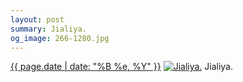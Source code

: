 ```yaml
---
layout: post
summary: Jialiya.
og_image: 266-1280.jpg
---
```


<p>
  <time><a href="/266">{{ page.date | date: "%B %e, %Y" }}</a></time>
  <a href="/266"><img src="{{ site.assets_url }}/266-640.jpg" srcset="{{ site.assets_url }}/266-1280.jpg 1280w, {{ site.assets_url }}/266-960.jpg 960w, {{ site.assets_url }}/266-640.jpg 640w, {{ site.assets_url }}/266-320.jpg 320w" sizes="(min-width: 700px) 50vw, calc(100vw - 2rem)" alt="Jialiya." /></a>
  <span>Jialiya.</span>
</p>
